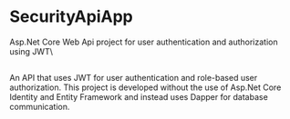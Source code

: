 # SecurityApiApp
Asp.Net Core Web Api project for user authentication and authorization using JWT\

##
An API that uses JWT for user authentication and role-based user authorization. This project is developed without the use of Asp.Net Core Identity and Entity Framework and instead uses Dapper for database communication.
